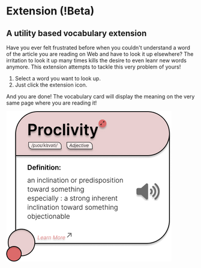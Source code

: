 # Extension (!Beta)
## A utility based vocabulary extension 
Have you ever felt frustrated before when you couldn't understand a word of the article you are reading on Web and have to look it up elsewhere? The irritation to look it up many times kills the desire to even leanr new words anymore.
This extension attempts to tackle this very problem of yours!
1. Select a word you want to look up.
2. Just click the extension icon.

And you are done! The vocabulary card will display the meaning on the very same page where you are reading it!


![UI of the look-up](https://github.com/Rebooting-Me/Extension/blob/main/Frame%201.jpg?raw=true) 
